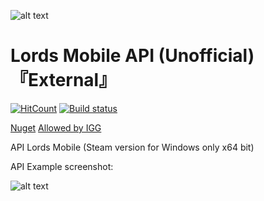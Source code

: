 ![alt text](https://i.ibb.co/Y7vfHq0/image.png)

# Lords Mobile API (Unofficial)『External』
[![HitCount](http://hits.dwyl.com/Nekiplay/https://githubcom/Nekiplay/LordsMobileAPI.svg)](http://hits.dwyl.com/Nekiplay/https://githubcom/Nekiplay/LordsMobileAPI)
[![Build status](https://ci.appveyor.com/api/projects/status/gnrlqsxr2xda5c5l?svg=true)](https://ci.appveyor.com/project/Nekiplay/lordsmobileapi)

[Nuget](https://www.nuget.org/packages/LordsAPI)        [Allowed by IGG](https://media.discordapp.net/attachments/773905540711448586/773909578726375444/unknown.png?width=1219&height=658)

API Lords Mobile (Steam version for Windows only x64 bit)

API Example screenshot:

![alt text](https://i.imgur.com/N8NwT65.png)
